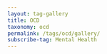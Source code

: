 ```yaml
---
layout: tag-gallery
title: OCD
taxonomy: ocd
permalink: /tags/ocd/gallery/
subscribe-tag: Mental Health
---
```

